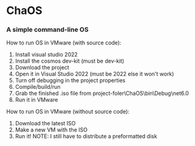 # ChaOS
### A simple command-line OS

How to run OS in VMware (with source code):
1. Install visual studio 2022
2. Install the cosmos dev-kit (must be dev-kit)
3. Download the project
4. Open it in Visual Studio 2022 (must be 2022 else it won't work)
5. Turn off debugging in the project properties
6. Compile/build/run
7. Grab the finished .iso file from project-foler\ChaOS\bin\Debug\net6.0
8. Run it in VMware

How to run OS in VMware (without source code):
1. Download the latest ISO
2. Make a new VM with the ISO
3. Run it!
NOTE: I still have to distribute a preformatted disk
